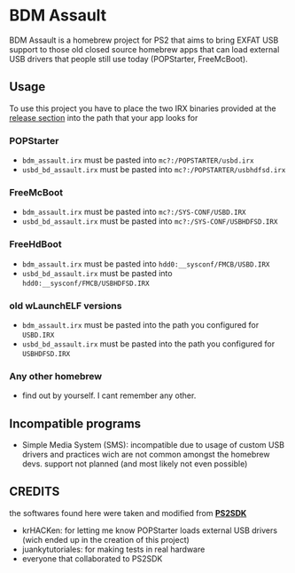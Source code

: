 # BDM Assault

BDM Assault is a homebrew project for PS2 that aims to bring EXFAT USB support to those old closed source homebrew apps that can load external USB drivers that people still use today (POPStarter, FreeMcBoot).

## Usage

To use this project you have to place the two IRX binaries provided at the [release section](https://github.com/israpps/BDMAssault/releases) into the path that your app looks for


### POPStarter
- `bdm_assault.irx` must be pasted into `mc?:/POPSTARTER/usbd.irx`
- `usbd_bd_assault.irx` must be pasted into `mc?:/POPSTARTER/usbhdfsd.irx`

### FreeMcBoot
- `bdm_assault.irx` must be pasted into `mc?:/SYS-CONF/USBD.IRX`
- `usbd_bd_assault.irx` must be pasted into `mc?:/SYS-CONF/USBHDFSD.IRX`

### FreeHdBoot
- `bdm_assault.irx` must be pasted into `hdd0:__sysconf/FMCB/USBD.IRX`
- `usbd_bd_assault.irx` must be pasted into `hdd0:__sysconf/FMCB/USBHDFSD.IRX`

### old wLaunchELF versions
- `bdm_assault.irx` must be pasted into the path you configured for `USBD.IRX`
- `usbd_bd_assault.irx` must be pasted into the path you configured for `USBHDFSD.IRX`

### Any other homebrew
- find out by yourself. I cant remember any other.

## Incompatible programs

- Simple Media System (SMS): incompatible due to usage of custom USB drivers and practices wich are not common amongst the homebrew devs. support not planned (and most likely not even possible)

## CREDITS

the softwares found here were taken and modified from [__PS2SDK__](https://github.com/ps2dev/ps2sdk)

- krHACKen: for letting me know POPStarter loads external USB drivers (wich ended up in the creation of this project)
- juankytutoriales: for making tests in real hardware
- everyone that collaborated to PS2SDK
